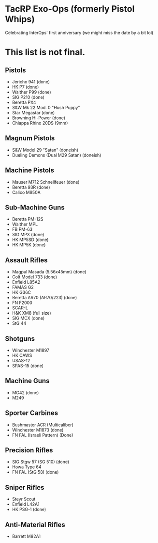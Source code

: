 # TacRP Exo-Ops (formerly Pistol Whips)

Celebrating InterOps' first anniversary (we might miss the date by a bit lol)

# This list is not final.
## Pistols
- Jericho 941 (done)
- HK P7 (done)
- Walther P99 (done)
- SIG P210 (done)
- Beretta PX4
- S&W Mk 22 Mod. 0 "Hush Puppy"
- Star Megastar (done)
- Browning Hi-Power (done)
- Chiappa Rhino 20DS (9mm)

## Magnum Pistols
- S&W Model 29 "Satan" (doneish)
- Dueling Demons (Dual M29 Satan) (doneish)

## Machine Pistols
- Mauser M712 Schnellfeuer (done)
- Beretta 93R (done)
- Calico M950A

## Sub-Machine Guns
- Beretta PM-12S
- Walther MPL
- FB PM-63
- SIG MPX (done)
- HK MP5SD (done)
- HK MP5K (done)

## Assault Rifles
- Magpul Masada (5.56x45mm) (done)
- Colt Model 733 (done)
- Enfield L85A2
- FAMAS G2
- HK G36C
- Beretta AR70 (AR70/223) (done)
- FN F2000
- SCAR-L
- H&K XM8 (full size)
- SIG MCX (done)
- StG 44

## Shotguns
- Winchester M1897
- HK CAWS
- USAS-12
- SPAS-15 (done)

## Machine Guns
- MG42 (done)
- M249

## Sporter Carbines
- Bushmaster ACR (Multicaliber)
- Winchester M1873 (done)
- FN FAL (Israeli Pattern) (Done)

## Precision Rifles
- SIG Stgw 57 (SG 510) (done)
- Howa Type 64
- FN FAL (StG 58) (done)

## Sniper Rifles
- Steyr Scout
- Enfield L42A1
- HK PSG-1 (done)

## Anti-Material Rifles
- Barrett M82A1
